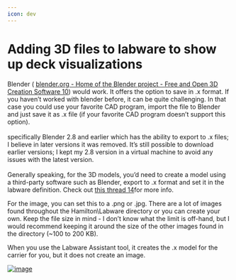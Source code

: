 ```yaml
---
icon: dev
---
```


# Adding 3D files to labware to show up deck visualizations

Blender ( [blender.org - Home of the Blender project - Free and Open 3D Creation Software 10](https://www.blender.org/)) would work. It offers the option to save in .x format. If you haven’t worked with blender before, it can be quite challenging. In that case you could use your favorite CAD program, import the file to Blender and just save it as .x file (if your favorite CAD program doesn’t support this option).\
\
specifically Blender 2.8 and earlier which has the ability to export to .x files; I believe in later versions it was removed. It’s still possible to download earlier versions; I kept my 2.8 version in a virtual machine to avoid any issues with the latest version.\
\
Generally speaking, for the 3D models, you’d need to create a model using a third-party software such as Blender, export to .x format and set it in the labware definition. Check out [this thread 14](https://forums.pylabrobot.org/t/creating-custom-3d-models/1481)for more info.

For the image, you can set this to a .png or .jpg. There are a lot of images found throughout the Hamilton\Labware directory or you can create your own. Keep the file size in mind - I don’t know what the limit is off-hand, but I would recommend keeping it around the size of the other images found in the directory (\~100 to 200 KB).

When you use the Labware Assistant tool, it creates the .x model for the carrier for you, but it does not create an image.

[![image](https://labautomation.io/uploads/default/original/1X/574debfd00377a4850d2269ac34fc6f642431819.png)](https://labautomation.io/uploads/default/original/1X/574debfd00377a4850d2269ac34fc6f642431819.png)
